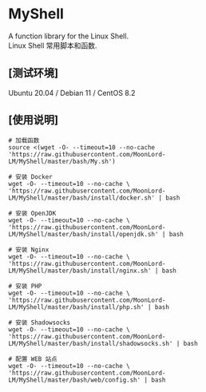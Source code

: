 # MyShell
A function library for the Linux Shell.  
Linux Shell 常用脚本和函数.  

## [测试环境]
Ubuntu 20.04 / Debian 11 / CentOS 8.2  

## [使用说明]

    # 加载函数
    source <(wget -O- --timeout=10 --no-cache 'https://raw.githubusercontent.com/MoonLord-LM/MyShell/master/bash/My.sh')

    # 安装 Docker
    wget -O- --timeout=10 --no-cache \
    'https://raw.githubusercontent.com/MoonLord-LM/MyShell/master/bash/install/docker.sh' | bash

    # 安装 OpenJDK
    wget -O- --timeout=10 --no-cache \
    'https://raw.githubusercontent.com/MoonLord-LM/MyShell/master/bash/install/openjdk.sh' | bash

    # 安装 Nginx
    wget -O- --timeout=10 --no-cache \
    'https://raw.githubusercontent.com/MoonLord-LM/MyShell/master/bash/install/nginx.sh' | bash

    # 安装 PHP
    wget -O- --timeout=10 --no-cache \
    'https://raw.githubusercontent.com/MoonLord-LM/MyShell/master/bash/install/php.sh' | bash

    # 安装 Shadowsocks
    wget -O- --timeout=10 --no-cache \
    'https://raw.githubusercontent.com/MoonLord-LM/MyShell/master/bash/install/shadowsocks.sh' | bash

    # 配置 WEB 站点
    wget -O- --timeout=10 --no-cache \
    'https://raw.githubusercontent.com/MoonLord-LM/MyShell/master/bash/web/config.sh' | bash


